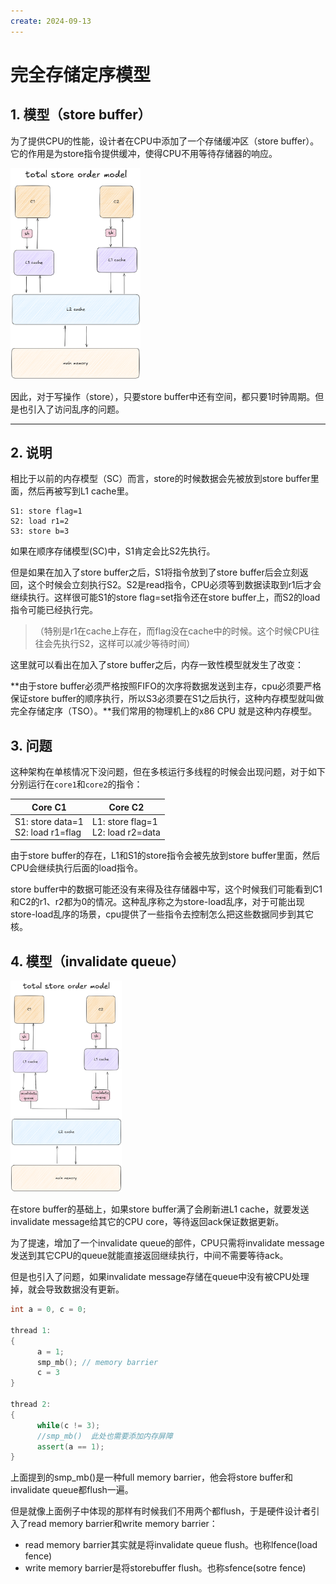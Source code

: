 ```yaml
---
create: 2024-09-13
---
```

# 完全存储定序模型

## 1. 模型（store buffer）

为了提供CPU的性能，设计者在CPU中添加了一个存储缓冲区（store buffer）。它的作用是为store指令提供缓冲，使得CPU不用等待存储器的响应。

<img src="./assets/TSO.png" alt="TSO" style="zoom:33%;" />

因此，对于写操作（store），只要store buffer中还有空间，都只要1时钟周期。但是也引入了访问乱序的问题。

---

## 2. 说明

相比于以前的内存模型（SC）而言，store的时候数据会先被放到store buffer里面，然后再被写到L1 cache里。

```shell
S1: store flag=1
S2: load r1=2
S3: store b=3
```

如果在顺序存储模型(SC)中，S1肯定会比S2先执行。

但是如果在加入了store buffer之后，S1将指令放到了store buffer后会立刻返回，这个时候会立刻执行S2。S2是read指令，CPU必须等到数据读取到r1后才会继续执行。这样很可能S1的store flag=set指令还在store buffer上，而S2的load指令可能已经执行完。

> （特别是r1在cache上存在，而flag没在cache中的时候。这个时候CPU往往会先执行S2，这样可以减少等待时间）

这里就可以看出在加入了store buffer之后，内存一致性模型就发生了改变：

**由于store buffer必须严格按照FIFO的次序将数据发送到主存，cpu必须要严格保证store buffer的顺序执行，所以S3必须要在S1之后执行，这种内存模型就叫做完全存储定序（TSO）。**我们常用的物理机上的x86 CPU 就是这种内存模型。

## 3. 问题

这种架构在单核情况下没问题，但在多核运行多线程的时候会出现问题，对于如下分别运行在`core1`和`core2`的指令：

| Core C1                                | Core C2                                |
| -------------------------------------- | -------------------------------------- |
| S1: store data=1<br />S2: load r1=flag | L1: store flag=1<br />L2: load r2=data |

由于store buffer的存在，L1和S1的store指令会被先放到store buffer里面，然后CPU会继续执行后面的load指令。

store buffer中的数据可能还没有来得及往存储器中写，这个时候我们可能看到C1和C2的r1、r2都为0的情况。这种乱序称之为store-load乱序，对于可能出现store-load乱序的场景，cpu提供了一些指令去控制怎么把这些数据同步到其它核。

## 4. 模型（invalidate queue）

<img src="./assets/invalidate queue-1726476555720-2.png" alt="invalidate queue" style="zoom:33%;" />

在store buffer的基础上，如果store buffer满了会刷新进L1 cache，就要发送invalidate message给其它的CPU core，等待返回ack保证数据更新。

为了提速，增加了一个invalidate queue的部件，CPU只需将invalidate message发送到其它CPU的queue就能直接返回继续执行，中间不需要等待ack。

但是也引入了问题，如果invalidate message存储在queue中没有被CPU处理掉，就会导致数据没有更新。

```C++
int a = 0, c = 0;

thread 1:
{
      a = 1;
      smp_mb(); // memory barrier
      c = 3
}

thread 2:
{
      while(c != 3);
      //smp_mb()  此处也需要添加内存屏障
      assert(a == 1); 
}
```

上面提到的smp_mb()是一种full memory barrier，他会将store buffer和invalidate queue都flush一遍。

但是就像上面例子中体现的那样有时候我们不用两个都flush，于是硬件设计者引入了read memory barrier和write memory barrier：

* read memory barrier其实就是将invalidate queue flush。也称lfence(load fence)
* write memory barrier是将storebuffer flush。也称sfence(sotre fence)

